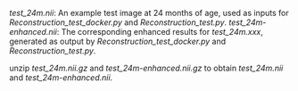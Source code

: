 _test_24m.nii_: An example test image at 24 months of age, used as inputs for _Reconstruction_test_docker.py_ and _Reconstruction_test.py_. 
_test_24m-enhanced.nii_: The corresponding enhanced results for _test_24m.xxx_, generated as output by _Reconstruction_test_docker.py_ and _Reconstruction_test.py_.

unzip _test_24m.nii.gz_ and _test_24m-enhanced.nii.gz_ to obtain _test_24m.nii_ and _test_24m-enhanced.nii_.

